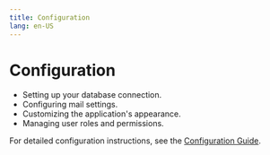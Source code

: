 ```yaml
---
title: Configuration
lang: en-US
---
```


# Configuration 

- Setting up your database connection.
- Configuring mail settings.
- Customizing the application's appearance.
- Managing user roles and permissions.


For detailed configuration instructions, see the [Configuration Guide](/guide/configuration.html).
